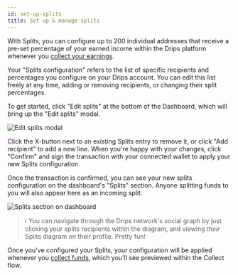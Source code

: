 ```yaml
---
id: set-up-splits
title: Set up & manage splits
---
```


With Splits, you can configure up to 200 individual addresses that receive a pre-set percentage of your earned income within the Drips platform whenever you <a href="/docs/streaming-and-splitting/manage-funds/collect-earnings" target="_blank">collect your earnings</a>.

Your "Splits configuration" refers to the list of specific recipients and percentages you configure on your Drips account. You can edit this list freely at any time, adding or removing recipients, or changing their split percentages.

To get started, click "Edit splits" at the bottom of the Dashboard, which will bring up the "Edit splits" modal.

![Edit splits modal](/img/drips-app/edit-splits/1.png)

Click the X-button next to an existing Splits entry to remove it, or click "Add recipient" to add a new line. When you're happy with your changes, click "Confirm" and sign the transaction with your connected wallet to apply your new Splits configuration.

Once the transaction is confirmed, you can see your new splits configuration on the dashboard's "Splits" section. Anyone splitting funds to you will also appear here as an incoming split.

![Splits section on dashboard](/img/drips-app/edit-splits/2.png)

> ℹ️ You can navigate through the Drips network's social graph by just clicking your splits recipients within the diagram, and viewing *their* Splits diagram on their profile. Pretty fun!

Once you've configured your Splits, your configuration will be applied whenever you <a href="/docs/streaming-and-splitting/manage-funds/collect-earnings" target="_blank">collect funds</a>, which you'll see previewed within the Collect flow.
